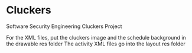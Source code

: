 # Cluckers
Software Security Engineering Cluckers Project

For the XML files, put the cluckers image and the schedule background in the drawable res folder
The activity XML files go into the layout res folder
